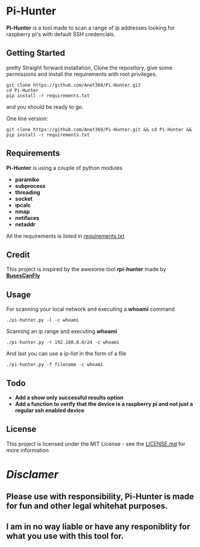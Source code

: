# Pi-Hunter

**Pi-Hunter** is a tool made to scan a range of ip addresses looking for raspberry pi's with default SSH credencials.

## Getting Started
pretty Straight forward installation, Clone the repository, give some permissions and install the requirements with root privileges.
```
git clone https://github.com/Anet369/Pi-Hunter.git
cd Pi-Hunter
pip install -r requirements.txt
```
and you should be ready to go.

One line version:
```
git clone https://github.com/Anet369/Pi-Hunter.git && cd Pi-Hunter && pip install -r requirements.txt
```
## Requirements
**Pi-Hunter** is using a couple of python modules
* **paramiko**
* **subprocess**
* **threading**
* **socket**
* **ipcalc**
* **nmap** 
* **netifaces**
* **netaddr**

All the requirements is listed in [requirements.txt](requirements.txt)


## Credit
This project is inspired by the awesome tool **rpi-hunter** made by **[BusesCanFly](https://github.com/BusesCanFly/rpi-hunter)**

## Usage
For scanning your local network and executing a **whoami** command
```
./pi-hunter.py -l -c whoami
```
Scanning an ip range and executing **whoami**
```
./pi-hunter.py -r 192.168.0.0/24 -c whoami
```
And last you can use a ip-list in the form of a file
```
./pi-hunter.py -f filename -c whoami
```

## Todo
* **Add a show only successful results option**
* **Add a function to verify that the device is a raspberry pi and not just a regular ssh enabled device**


## License

This project is licensed under the MIT License - see the [LICENSE.md](LICENSE.md) for more information


# *Disclamer*
## Please use with responsibility, Pi-Hunter is made for fun and other legal whitehat purposes.
## I am in no way liable or have any responiblity for what you use with this tool for.
